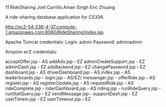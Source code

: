 11 RideSharing
Joel Carrillo
Aman Singh
Eric Zhuang

A ride-sharing database application for CS336.

http://ec2-54-236-4-37.compute-1.amazonaws.com:8080/RideSharing/index.jsp

Apache Tomcat credentials:
Login: admin
Password: adminadmin

Amazon ec2 credentials: 


acceptOffer.jsp - AS
addAds.jsp - EZ
adminCreateSupport.jsp - EZ
adminDash.jsp - EZ
adsBackend.jsp - EZ
changePassword.jsp - EZ
dashboard.jsp - AS
driverDashboard.jsp - AS
index.jsp - AS
leaderboards.jsp - 
login.jsp - AS/EZ/
messenger.jsp - 
offerRide.jsp - AS
register.jsp - AS
registerUpdate.jsp - AS
requestRide.jsp - AS
rideComplete.jsp - 
riderDashboard.jsp - AS
riding.jsp - 
runRideQuery.jsp - 
runStatQuery.jsp - EZ
sendMessage.jsp - 
supportDash.jsp - EZ
userTimein.jsp - EZ
userTimeout.jsp - EZ



